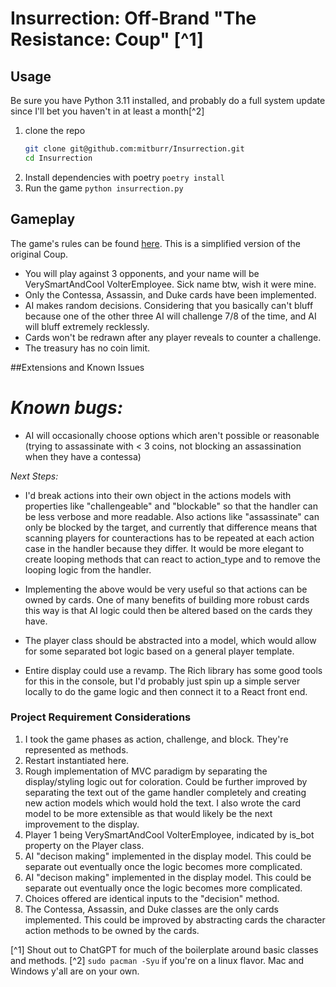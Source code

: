 # Insurrection: Off-Brand "The Resistance: Coup" [^1]

## Usage

Be sure you have Python 3.11 installed, and probably do a full system update since I'll bet you haven't in at least a month[^2]

1. clone the repo
   ```bash
   git clone git@github.com:mitburr/Insurrection.git
   cd Insurrection
   ```
2. Install dependencies with poetry
   `poetry install`
3. Run the game
   `python insurrection.py`

## Gameplay

The game's rules can be found [here](https://www.ultraboardgames.com/coup/game-rules.php). This is a simplified version of the original Coup.

- You will play against 3 opponents, and your name will be VerySmartAndCool VolterEmployee. Sick name btw, wish it were mine.
- Only the Contessa, Assassin, and Duke cards have been implemented.
- AI makes random decisions. Considering that you basically can't bluff because one of the other three AI will challenge 7/8 of the time, and AI will bluff extremely recklessly.
- Cards won't be redrawn after any player reveals to counter a challenge.
- The treasury has no coin limit.

##Extensions and Known Issues

# _Known bugs:_

- AI will occasionally choose options which aren't possible or reasonable (trying to assassinate with < 3 coins, not blocking an assassination when they have a contessa)

_Next Steps:_

- I'd break actions into their own object in the actions models with properties like "challengeable" and "blockable" so that the handler can be less verbose and more readable. Also actions like "assassinate" can only be blocked by the target, and currently that difference means that scanning players for counteractions has to be repeated at each action case in the handler because they differ. It would be more elegant to create looping methods that can react to action_type and to remove the looping logic from the handler.

- Implementing the above would be very useful so that actions can be owned by cards. One of many benefits of building more robust cards this way is that AI logic could then be altered based on the cards they have.

- The player class should be abstracted into a model, which would allow for some separated bot logic based on a general player template.

- Entire display could use a revamp. The Rich library has some good tools for this in the console, but I'd probably just spin up a simple server locally to do the game logic and then connect it to a React front end.

### Project Requirement Considerations

1. I took the game phases as action, challenge, and block. They're represented as methods.
2. Restart instantiated here.
3. Rough implementation of MVC paradigm by separating the display/styling logic out for coloration. Could be further improved by separating the text out of the game handler completely and creating new action models which would hold the text. I also wrote the card model to be more extensible as that would likely be the next improvement to the display.
4. Player 1 being VerySmartAndCool VolterEmployee, indicated by is_bot property on the Player class.
5. AI "decison making" implemented in the display model. This could be separate out eventually once the logic becomes more complicated.
6. AI "decison making" implemented in the display model. This could be separate out eventually once the logic becomes more complicated.
7. Choices offered are identical inputs to the "decision" method.
8. The Contessa, Assassin, and Duke classes are the only cards implemented. This could be improved by abstracting cards the character action methods to be owned by the cards.

[^1] Shout out to ChatGPT for much of the boilerplate around basic classes and methods.
[^2] `sudo pacman -Syu` if you're on a linux flavor. Mac and Windows y'all are on your own.
